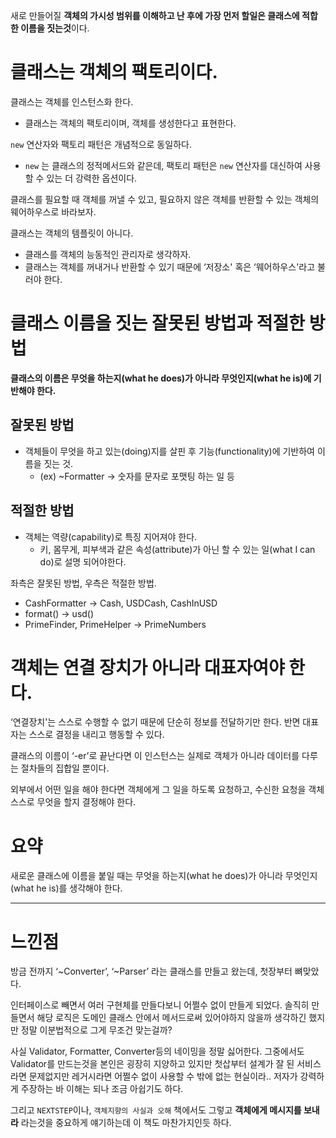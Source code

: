 새로 만들어질 **객체의 가시성 범위를 이해하고 난 후에 가장 먼저 할일은 클래스에 적합한 이름을 짓는것**이다.

# 클래스는 객체의 팩토리이다.

클래스는 객체를 인스턴스화 한다.

- 클래스는 객체의 팩토리이며, 객체를 생성한다고 표현한다.

`new` 연산자와 팩토리 패턴은 개념적으로 동일하다.

- `new` 는 클래스의 정적메서드와 같은데, 팩토리 패턴은 `new` 연산자를 대신하여 사용할 수 있는 더 강력한 옵션이다.

클래스를 필요할 때 객체를 꺼낼 수 있고, 필요하지 않은 객체를 반환할 수 있는 객체의 웨어하우스로 바라보자.

클래스는 객체의 템플릿이 아니다.

- 클래스를 객체의 능동적인 관리자로 생각하자.
- 클래스는 객체를 꺼내거나 반환할 수 있기 때문에 ‘저장소' 혹은 ‘웨어하우스'라고 불러야 한다.

# 클래스 이름을 짓는 잘못된 방법과 적절한 방법

**클래스의 이름은 무엇을 하는지(what he does)가 아니라 무엇인지(what he is)에 기반해야 한다.**

## 잘못된 방법

- 객체들이 무엇을 하고 있는(doing)지를 살핀 후 기능(functionality)에 기반하여 이름을 짓는 것.
    - (ex) ~Formatter → 숫자를 문자로 포맷팅 하는 일 등

## 적절한 방법

- 객체는 역량(capability)로 특징 지어져야 한다.
    - 키, 몸무게, 피부색과 같은 속성(attribute)가 아닌 할 수 있는 일(what I can do)로 설명 되어야한다.

좌측은 잘못된 방법, 우측은 적절한 방법.

- CashFormatter → Cash, USDCash, CashInUSD
- format() → usd()
- PrimeFinder, PrimeHelper → PrimeNumbers

# 객체는 연결 장치가 아니라 대표자여야 한다.

‘연결장치'는 스스로 수행할 수 없기 때문에 단순히 정보를 전달하기만 한다. 반면 대표자는 스스로 결정을 내리고 행동할 수 있다.

클래스의 이름이 ‘-er’로 끝난다면 이 인스턴스는 실제로 객체가 아니라 데이터를 다루는 절차들의 집합일 뿐이다.

외부에서 어떤 일을 해야 한다면 객체에게 그 일을 하도록 요청하고, 수신한 요청을 객체 스스로 무엇을 할지 결정해야 한다.

# 요약

새로운 클래스에 이름을 붙일 때는 무엇을 하는지(what he does)가 아니라 무엇인지(what he is)를 생각해야 한다.

---

# 느낀점

방금 전까지 ‘~Converter’, ‘~Parser’ 라는 클래스를 만들고 왔는데, 첫장부터 뼈맞았다.

인터페이스로 빼면서 여러 구현체를 만들다보니 어쩔수 없이 만들게 되었다. 솔직히 만들면서 해당 로직은 도메인 클래스 안에서 메서드로써 있어야하지 않을까 생각하긴 했지만 정말 이분법적으로 그게 무조건 맞는걸까?

사실 Validator, Formatter, Converter등의 네이밍을 정말 싫어한다. 그중에서도 Validator를 만드는것을 본인은 굉장히 지양하고 있지만 첫삽부터 설계가 잘 된 서비스라면 문제없지만 레거시라면 어쩔수 없이 사용할 수 밖에 없는 현실이라.. 저자가 강력하게 주장하는 바 이해는 되나 조금 아쉽기도 하다.

그리고 `NEXTSTEP`이나, `객체지향의 사실과 오해` 책에서도 그렇고 **객체에게 메시지를 보내라** 라는것을 중요하게 얘기하는데 이 책도 마찬가지인듯 하다.